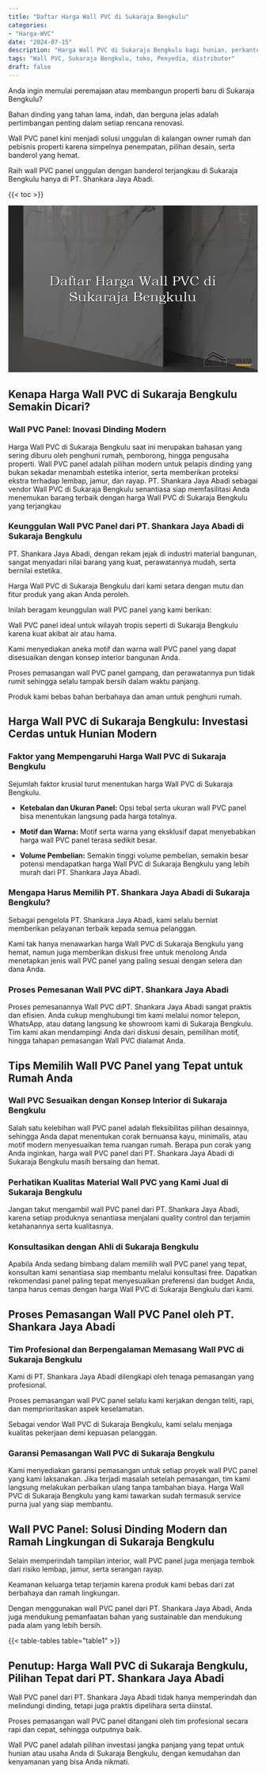 ```yaml
---
title: "Daftar Harga Wall PVC di Sukaraja Bengkulu"
categories: 
- "Harga-WVC"
date: "2024-07-15"
description: "Harga Wall PVC di Sukaraja Bengkulu bagi hunian, perkantoran, serta ritel. Material berkualitas, beragam motif, pilihan warna modern, beserta jasa penempatan oleh tenaga ahli berpengalaman serta kepastian resmi!|Servis distribusi Wall PVC di Sukaraja Bengkulu bagi kebutuhan rumah, kantor, maupun gerai, beserta panel terbaik dan penempatan oleh tenaga ahli profesional dan jaminan resmi.|Alternatif Wall PVC di Sukaraja Bengkulu yang terbukti bagi rumah, office, serta gerai, bersama produk unggulan dan penempatan oleh tim berpengalaman dan jaminan resmi.|Penyediaan Wall PVC di Sukaraja Bengkulu untuk rumah, kantor, dan gerai, dengan material terbaik dan pemasangan oleh teknisi ahli, dilengkapi dengan jaminan resmi.}"
tags: "Wall PVC, Sukaraja Bengkulu, toko, Penyedia, distributor"
draft: false
---
```


Anda ingin memulai peremajaan atau membangun properti baru di Sukaraja Bengkulu?

Bahan dinding yang tahan lama, indah, dan berguna jelas adalah pertimbangan penting dalam setiap rencana renovasi.

Wall PVC panel kini menjadi solusi unggulan di kalangan owner rumah dan pebisnis properti karena simpelnya penempatan, pilihan desain, serta banderol yang hemat.

Raih wall PVC panel unggulan dengan banderol terjangkau di Sukaraja Bengkulu hanya di PT. Shankara Jaya Abadi.

{{< toc >}}

![Daftar Harga Wall PVC di Sukaraja Bengkulu](/images/Harga-WVC/Daftar-Harga-Wall-PVC-di-Sukaraja-Bengkulu.png)


## Kenapa Harga Wall PVC di Sukaraja Bengkulu Semakin Dicari?

### Wall PVC Panel: Inovasi Dinding Modern

Harga Wall PVC di Sukaraja Bengkulu saat ini merupakan bahasan yang sering diburu oleh penghuni rumah, pemborong, hingga pengusaha properti. Wall PVC panel adalah pilihan modern untuk pelapis dinding yang bukan sekadar menambah estetika interior, serta memberikan proteksi ekstra terhadap lembap, jamur, dan rayap. PT. Shankara Jaya Abadi sebagai vendor Wall PVC di Sukaraja Bengkulu senantiasa siap memfasilitasi Anda menemukan barang terbaik dengan harga Wall PVC di Sukaraja Bengkulu yang terjangkau

### Keunggulan Wall PVC Panel dari PT. Shankara Jaya Abadi di Sukaraja Bengkulu

PT. Shankara Jaya Abadi, dengan rekam jejak di industri material bangunan, sangat menyadari nilai barang yang kuat, perawatannya mudah, serta bernilai estetika.

Harga Wall PVC di Sukaraja Bengkulu dari kami setara dengan mutu dan fitur produk yang akan Anda peroleh.

Inilah beragam keunggulan wall PVC panel yang kami berikan:

Wall PVC panel ideal untuk wilayah tropis seperti di Sukaraja Bengkulu karena kuat akibat air atau hama.

Kami menyediakan aneka motif dan warna wall PVC panel yang dapat disesuaikan dengan konsep interior bangunan Anda.

Proses pemasangan wall PVC panel gampang, dan perawatannya pun tidak rumit sehingga selalu tampak bersih dalam waktu panjang.

Produk kami bebas bahan berbahaya dan aman untuk penghuni rumah.

## Harga Wall PVC di Sukaraja Bengkulu: Investasi Cerdas untuk Hunian Modern

### Faktor yang Mempengaruhi Harga Wall PVC di Sukaraja Bengkulu

Sejumlah faktor krusial turut menentukan harga Wall PVC di Sukaraja Bengkulu.

- **Ketebalan dan Ukuran Panel:** Opsi tebal serta ukuran wall PVC panel bisa menentukan langsung pada harga totalnya.

- **Motif dan Warna:** Motif serta warna yang eksklusif dapat menyebabkan harga wall PVC panel terasa sedikit besar.

- **Volume Pembelian:** Semakin tinggi volume pembelian, semakin besar potensi mendapatkan harga Wall PVC di Sukaraja Bengkulu yang lebih murah dari PT. Shankara Jaya Abadi.

### Mengapa Harus Memilih PT. Shankara Jaya Abadi di Sukaraja Bengkulu?

Sebagai pengelola PT. Shankara Jaya Abadi, kami selalu berniat memberikan pelayanan terbaik kepada semua pelanggan.

Kami tak hanya menawarkan harga Wall PVC di Sukaraja Bengkulu yang hemat, namun juga memberikan diskusi free untuk menolong Anda menetapkan jenis wall PVC panel yang paling sesuai dengan selera dan dana Anda.

### Proses Pemesanan Wall PVC diPT. Shankara Jaya Abadi

Proses pemesanannya Wall PVC diPT. Shankara Jaya Abadi sangat praktis dan efisien. Anda cukup menghubungi tim kami melalui nomor telepon, WhatsApp, atau datang langsung ke showroom kami di Sukaraja Bengkulu. Tim kami akan mendampingi Anda dari diskusi desain, pemilihan motif, hingga tahapan pemasangan Wall PVC dialamat Anda.

## Tips Memilih Wall PVC Panel yang Tepat untuk Rumah Anda

### Wall PVC Sesuaikan dengan Konsep Interior di Sukaraja Bengkulu

Salah satu kelebihan wall PVC panel adalah fleksibilitas pilihan desainnya, sehingga Anda dapat menentukan corak bernuansa kayu, minimalis, atau motif modern menyesuaikan tema ruangan rumah. Berapa pun corak yang Anda inginkan, harga wall PVC panel dari PT. Shankara Jaya Abadi di Sukaraja Bengkulu masih bersaing dan hemat.

### Perhatikan Kualitas Material Wall PVC yang Kami Jual di Sukaraja Bengkulu

Jangan takut mengambil wall PVC panel dari PT. Shankara Jaya Abadi, karena setiap produknya senantiasa menjalani quality control dan terjamin ketahanannya serta kualitasnya.

### Konsultasikan dengan Ahli di Sukaraja Bengkulu

Apabila Anda sedang bimbang dalam memilih wall PVC panel yang tepat, konsultan kami senantiasa siap membantu melalui konsultasi free. Dapatkan rekomendasi panel paling tepat menyesuaikan preferensi dan budget Anda, tanpa harus cemas dengan harga Wall PVC di Sukaraja Bengkulu dari kami.

## Proses Pemasangan Wall PVC Panel oleh PT. Shankara Jaya Abadi

### Tim Profesional dan Berpengalaman Memasang Wall PVC di Sukaraja Bengkulu

Kami di PT. Shankara Jaya Abadi dilengkapi oleh tenaga pemasangan yang profesional.

Proses pemasangan wall PVC panel selalu kami kerjakan dengan teliti, rapi, dan memprioritaskan aspek keselamatan.

Sebagai vendor Wall PVC di Sukaraja Bengkulu, kami selalu menjaga kualitas pekerjaan demi kepuasan pelanggan.

### Garansi Pemasangan Wall PVC di Sukaraja Bengkulu

Kami menyediakan garansi pemasangan untuk setiap proyek wall PVC panel yang kami laksanakan. Jika terjadi masalah setelah pemasangan, tim kami langsung melakukan perbaikan ulang tanpa tambahan biaya. Harga Wall PVC di Sukaraja Bengkulu yang kami tawarkan sudah termasuk service purna jual yang siap membantu.

## Wall PVC Panel: Solusi Dinding Modern dan Ramah Lingkungan di Sukaraja Bengkulu

Selain memperindah tampilan interior, wall PVC panel juga menjaga tembok dari risiko lembap, jamur, serta serangan rayap.

Keamanan keluarga tetap terjamin karena produk kami bebas dari zat berbahaya dan ramah lingkungan.

Dengan menggunakan wall PVC panel dari PT. Shankara Jaya Abadi, Anda juga mendukung pemanfaatan bahan yang sustainable dan mendukung pada alam yang lebih bersih.

{{< table-tables table="table1" >}}

## Penutup: Harga Wall PVC di Sukaraja Bengkulu, Pilihan Tepat dari PT. Shankara Jaya Abadi

Wall PVC panel dari PT. Shankara Jaya Abadi tidak hanya memperindah dan melindungi dinding, tetapi juga praktis dipelihara serta diinstal.

Proses pemasangan wall PVC panel ditangani oleh tim profesional secara rapi dan cepat, sehingga outputnya baik.

Wall PVC panel adalah pilihan investasi jangka panjang yang tepat untuk hunian atau usaha Anda di Sukaraja Bengkulu, dengan kemudahan dan kenyamanan yang bisa Anda nikmati.